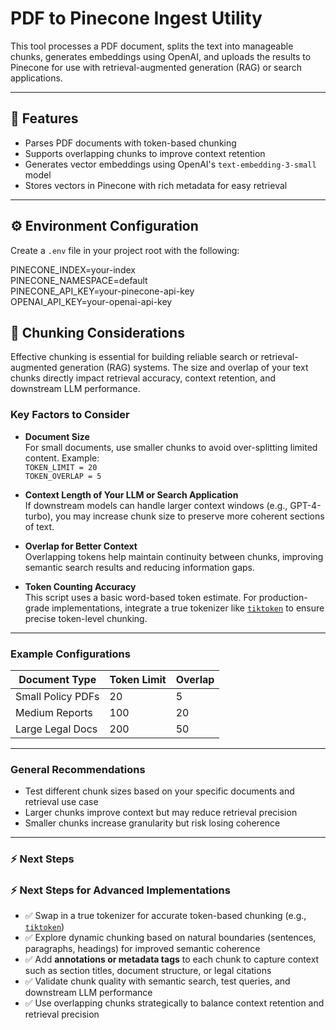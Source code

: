 # PDF to Pinecone Ingest Utility

This tool processes a PDF document, splits the text into manageable chunks, generates embeddings using OpenAI, and uploads the results to Pinecone for use with retrieval-augmented generation (RAG) or search applications.

---

## 🚀 Features

- Parses PDF documents with token-based chunking  
- Supports overlapping chunks to improve context retention  
- Generates vector embeddings using OpenAI's `text-embedding-3-small` model  
- Stores vectors in Pinecone with rich metadata for easy retrieval  

---

## ⚙️ Environment Configuration

Create a `.env` file in your project root with the following:

PINECONE_INDEX=your-index \
PINECONE_NAMESPACE=default \
PINECONE_API_KEY=your-pinecone-api-key \
OPENAI_API_KEY=your-openai-api-key

## 🧩 Chunking Considerations

Effective chunking is essential for building reliable search or retrieval-augmented generation (RAG) systems. The size and overlap of your text chunks directly impact retrieval accuracy, context retention, and downstream LLM performance.

### Key Factors to Consider

- **Document Size**  
  For small documents, use smaller chunks to avoid over-splitting limited content. Example:  
  `TOKEN_LIMIT = 20`  
  `TOKEN_OVERLAP = 5`  

- **Context Length of Your LLM or Search Application**  
  If downstream models can handle larger context windows (e.g., GPT-4-turbo), you may increase chunk size to preserve more coherent sections of text.

- **Overlap for Better Context**  
  Overlapping tokens help maintain continuity between chunks, improving semantic search results and reducing information gaps.

- **Token Counting Accuracy**  
  This script uses a basic word-based token estimate. For production-grade implementations, integrate a true tokenizer like [`tiktoken`](https://github.com/openai/tiktoken) to ensure precise token-level chunking.

---

### Example Configurations

| Document Type       | Token Limit | Overlap |
|---------------------|-------------|----------|
| Small Policy PDFs   | 20          | 5        |
| Medium Reports      | 100         | 20       |
| Large Legal Docs    | 200         | 50       |

---

### General Recommendations

- Test different chunk sizes based on your specific documents and retrieval use case  
- Larger chunks improve context but may reduce retrieval precision  
- Smaller chunks increase granularity but risk losing coherence  

---

### ⚡ Next Steps

### ⚡ Next Steps for Advanced Implementations

- ✅ Swap in a true tokenizer for accurate token-based chunking (e.g., [`tiktoken`](https://github.com/openai/tiktoken))  
- ✅ Explore dynamic chunking based on natural boundaries (sentences, paragraphs, headings) for improved semantic coherence  
- ✅ Add **annotations or metadata tags** to each chunk to capture context such as section titles, document structure, or legal citations  
- ✅ Validate chunk quality with semantic search, test queries, and downstream LLM performance  
- ✅ Use overlapping chunks strategically to balance context retention and retrieval precision  


